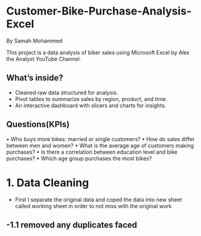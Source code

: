 # Customer-Bike-Purchase-Analysis-Excel

By Samah Mohammed 

This project is a data analysis of biker sales using Microsoft Excel by Alex the Analyst YouTube Channel.

## What’s inside?
- Cleaned raw data structured for analysis.
- Pivot tables to summarize sales by region, product, and time.
- An interactive dashboard with slicers and charts for insights.


## Questions(KPIs)
•	Who buys more bikes: married or single customers?
•	How do sales differ between men and women?
•	What is the average age of customers making purchases?
•	Is there a correlation between education level and bike purchases?
•	Which age group purchases the most bikes?


# 1. Data Cleaning
- First I separate the original data and coped the data into new sheet called working sheet in order to not miss with the original work 

## -1.1 removed any duplicates faced
